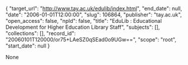 {
  "target_url": "http://www.tay.ac.uk/edulib/index.html", 
  "end_date": null, 
  "date": "2006-01-01T12:00:00", 
  "slug": 106864, 
  "publisher": "tay.ac.uk", 
  "open_access": false, 
  "npld": false, 
  "title": "EduLib : Educational Development for Higher Education Library Staff", 
  "subjects": [], 
  "collections": [], 
  "record_id": "20060101T120000/or75+LAeSZ0qSEad0o9UGw==", 
  "scope": "root", 
  "start_date": null
}

None